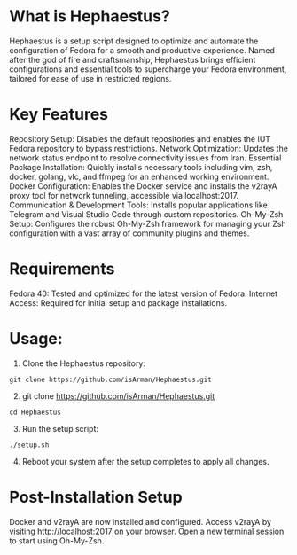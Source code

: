 # What is Hephaestus?
Hephaestus is a setup script designed to optimize and automate the configuration of Fedora for a smooth and productive experience. Named after the god of fire and craftsmanship, Hephaestus brings efficient configurations and essential tools to supercharge your Fedora environment, tailored for ease of use in restricted regions.

# Key Features

Repository Setup: Disables the default repositories and enables the IUT Fedora repository to bypass restrictions.
Network Optimization: Updates the network status endpoint to resolve connectivity issues from Iran.
Essential Package Installation: Quickly installs necessary tools including vim, zsh, docker, golang, vlc, and ffmpeg for an enhanced working environment.
Docker Configuration: Enables the Docker service and installs the v2rayA proxy tool for network tunneling, accessible via localhost:2017.
Communication & Development Tools: Installs popular applications like Telegram and Visual Studio Code through custom repositories.
Oh-My-Zsh Setup: Configures the robust Oh-My-Zsh framework for managing your Zsh configuration with a vast array of community plugins and themes.

# Requirements

Fedora 40: Tested and optimized for the latest version of Fedora.
Internet Access: Required for initial setup and package installations.

# Usage:
1. Clone the Hephaestus repository:
```
git clone https://github.com/isArman/Hephaestus.git
```
2. git clone https://github.com/isArman/Hephaestus.git
```
cd Hephaestus
```
3. Run the setup script:
```
./setup.sh
```
4. Reboot your system after the setup completes to apply all changes.

# Post-Installation Setup
Docker and v2rayA are now installed and configured. Access v2rayA by visiting http://localhost:2017 on your browser.
Open a new terminal session to start using Oh-My-Zsh.